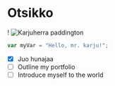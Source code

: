 # Otsikko
! ![Karjuherra paddington](https://seura.fi/wp-content/uploads/2019/12/karhuherrapaddingtoninseikkailut01_tvmaailma-1600x900.jpg)
``` javascript
var myVar = "Hello, mr. karju!";
```
- [x] Juo hunajaa
- [ ] Outline my portfolio
- [ ] Introduce myself to the world
